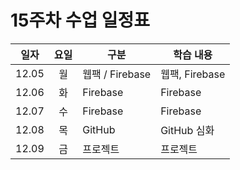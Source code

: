 #  15주차 수업 일정표 

|일자|요일|구분|학습 내용
|---|:--:|----|-----|
|12.05|월|웹팩 / Firebase|웹팩, Firebase 
|12.06|화|Firebase|Firebase 
|12.07|수|Firebase|Firebase 
|12.08|목|GitHub|GitHub 심화
|12.09|금|프로젝트|프로젝트

